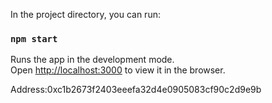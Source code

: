 In the project directory, you can run:

### `npm start`

Runs the app in the development mode.<br>
Open [http://localhost:3000](http://localhost:3000) to view it in the browser.

Address:0xc1b2673f2403eeefa32d4e0905083cf90c2d9e9b